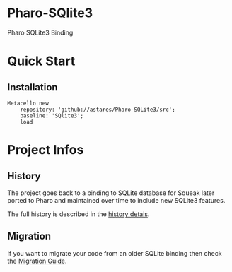 # Pharo-SQlite3

Pharo SQLite3 Binding 

# Quick Start 

## Installation

```Smalltalk
Metacello new 
	repository: 'github://astares/Pharo-SQLite3/src';
	baseline: 'SQlite3';
	load
```

# Project Infos

## History

The project goes back to a binding to SQLite database for Squeak later ported to Pharo and
maintained over time to include new SQLite3 features.

The full history is described in the [history detais](doc/history.md).


## Migration

If you want to migrate your code from an older SQLite binding then check the [Migration Guide](doc/migration.md).